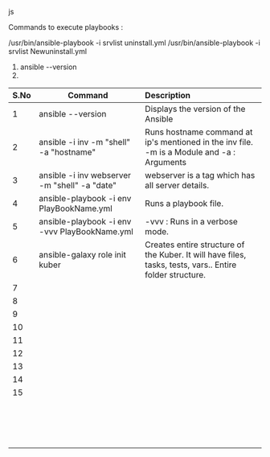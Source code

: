 js

Commands to execute playbooks : 

/usr/bin/ansible-playbook -i srvlist uninstall.yml
/usr/bin/ansible-playbook -i srvlist Newuninstall.yml


1. ansible --version
2.


| S.No | Command                                       | Description                                                                                              |
| ------ | ----------------------------------------------- | :--------------------------------------------------------------------------------------------------------- |
| 1    | ansible --version                             | Displays the version of the Ansible                                                                      |
| 2    | ansible -i inv -m "shell" -a "hostname"       | Runs hostname command at ip's mentioned in the inv file.<br />-m is a Module and -a : Arguments          |
| 3    | ansible -i inv webserver -m "shell" -a "date" | webserver is a tag which has all server details.                                                         |
| 4    | ansible-playbook -i env PlayBookName.yml      | Runs a playbook file.                                                                                    |
| 5    | ansible-playbook -i env -vvv PlayBookName.yml | -vvv : Runs in a verbose mode.                                                                           |
| 6    | ansible-galaxy role init kuber                | Creates entire structure of the Kuber. It will have files, tasks, tests, vars.. Entire folder structure. |
| 7    |                                               |                                                                                                          |
| 8    |                                               |                                                                                                          |
| 9    |                                               |                                                                                                          |
| 10   |                                               |                                                                                                          |
| 11   |                                               |                                                                                                          |
| 12   |                                               |                                                                                                          |
| 13   |                                               |                                                                                                          |
| 14   |                                               |                                                                                                          |
| 15   |                                               |                                                                                                          |
|      |                                               |                                                                                                          |
|      |                                               |                                                                                                          |
|      |                                               |                                                                                                          |
|      |                                               |                                                                                                          |
|      |                                               |                                                                                                          |
|      |                                               |                                                                                                          |
|      |                                               |                                                                                                          |
|      |                                               |                                                                                                          |
|      |                                               |                                                                                                          |
|      |                                               |                                                                                                          |
|      |                                               |                                                                                                          |
|      |                                               |                                                                                                          |
|      |                                               |                                                                                                          |
|      |                                               |                                                                                                          |
|      |                                               |                                                                                                          |
|      |                                               |                                                                                                          |
